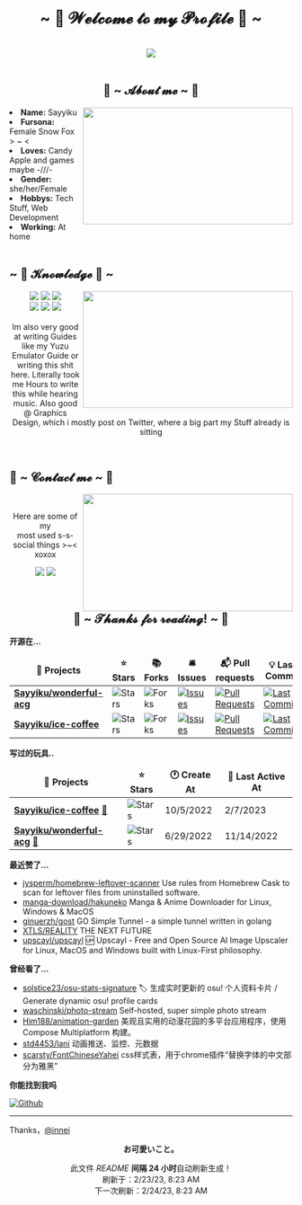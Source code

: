 <!--
 * @Author: Sayyiku
 * @Date: 2022-04-18 19:11:19
 * @LastEditors: Sayyiku
 * @LastEditTime: 2022-04-18 21:41:47
 * @FilePath: \Innei\readme.template.md
 * @Description: 
 * 
 * Copyright (c) 2022 by Sayyiku, All Rights Reserved. 
-->
<body>
<h1 align="center">~ 💖 𝓦𝓮𝓵𝓬𝓸𝓶𝓮 𝓽𝓸 𝓶𝔂 𝓟𝓻𝓸𝓯𝓲𝓵𝓮 💖 ~</h1>
<br>

<div align="center">
<!-- <img src="https://i.imgur.com/jx17oHT.gif"> -->
  <img src ="https://pics.catcat.blog/file/d7d56b07e073ec6033012.jpg">
</div>
<br>
<div>
<h2 align="center"> 🦊 ~ 𝓐𝓫𝓸𝓾𝓽 𝓶𝓮 ~ 🦊 </h2>
<!-- <img src="https://64.media.tumblr.com/e1f1c97123ae217eb731500e502e0083/tumblr_n9dxcikmIU1qc9zfzo7_r1_250.gif" align="right"> -->
  <img src="https://telegraph-image-1w5.pages.dev/file/1fc6b0ace09c8adc2ecbe.gif" align="right" width="373.5px" height="208.5px">
<li>
<b>Name:</b> Sayyiku</li>
<li>
<b>Fursona:</b> Female Snow Fox > ~ <
</li>
<li>
<b>Loves:</b> Candy Apple  and games maybe -///-
</li>
<li>
<b>Gender:</b> she/her/Female
</li>
<li>
<b>Hobbys:</b> Tech Stuff,  Web Development
</li>
<li>
<b>Working:</b> At home
</li>

<br>
<!-- <p><b>     Thanks fow weading this onyee-san<br>
                  verwy cuwute of chu</b></p> -->
</div>
<div>
<h2 align="left">~ 📇 𝓚𝓷𝓸𝔀𝓵𝓮𝓭𝓰𝓮 📇 ~</h2>
<p>
<!-- <img src="https://cdn.jsdelivr.net/gh/Sayyiku/image-hosting@master/20211208/20200228053803_rT5ey.460dfalk7to0.gif" align="right"> -->
  <img src="https://i.pinimg.com/originals/8d/4b/77/8d4b77c44b7a68c0fd609411e2c0ec3c.gif" align="right" width="373.5px" height="208.5px">
</div>
<div>
<p align="center"><img src="https://img.shields.io/badge/PS-PhotoShop-orange"/> <img src="https://img.shields.io/badge/JS-JavaScript-blueviolet"/> <img src="https://img.shields.io/badge/-Python-blueviolet"/><br>
 <img src="https://img.shields.io/badge/-JAVA-important"/> <img src="https://img.shields.io/badge/-Vue-success"/> <img src="https://img.shields.io/badge/-Spring-brightgreen"/> <br><br>
Im also very good at writing Guides like my Yuzu Emulator Guide or writing this shit here. Literally took me Hours to write this while hearing music. Also good @ Graphics Design, which i mostly post on Twitter, where a big part my Stuff already is sitting
</p>
<br>
<h2 align="left">📝 ~ 𝓒𝓸𝓷𝓽𝓪𝓬𝓽 𝓶𝓮 ~ 📝</h2>
<img src="https://i.imgur.com/KXx0cCx.gif" align="right" width="373.5px" height="208.5px">
</a>
<br>
<p align="center">Here are some of my <br>
most used s-s-social things >~< xoxox</p>
<p align="center"><a href="https://twitter.com/Sayyiku" target="_blank"><img src="https://img.shields.io/badge/-Twitter-ff69b4"/></a> 
<a href="https://steamcommunity.com/profiles/76561198985581347/" target="_blank"><img src="https://img.shields.io/badge/-Steam-orange"/>
</a>
</div>
<br>
<div>
<h2 align="center">💖 ~ 𝓣𝓱𝓪𝓷𝓴𝓼 𝓯𝓸𝓻 𝓻𝓮𝓪𝓭𝓲𝓷𝓰! ~ 💖</h2>
<div align="center">

</div>
</div>
</div>
</body>

**开源在...**

<table><thead align=center><tr border: none;><td><b>🎁 Projects</b></td><td><b>⭐ Stars</b></td><td><b>📚 Forks</b></td><td><b>🛎 Issues</b></td><td><b>📬 Pull requests</b></td><td><b>💡 Last Commit</b></td></tr></thead><tbody><tr><td><a href=https://github.com/Sayyiku/wonderful-acg><b>Sayyiku/wonderful-acg</b></a></td><td><img alt=Stars src="https://img.shields.io/github/stars/Sayyiku/wonderful-acg?style=flat-square&labelColor=343b41"></td><td><img alt=Forks src="https://img.shields.io/github/forks/Sayyiku/wonderful-acg?style=flat-square&labelColor=343b41"></td><td><a href=https://github.com/Sayyiku/wonderful-acg/issues target=_blank><img alt=Issues src="https://img.shields.io/github/issues/Sayyiku/wonderful-acg?style=flat-square&labelColor=343b41"></a></td><td><a href=https://github.com/Sayyiku/wonderful-acg/pulls target=_blank><img alt="Pull Requests"src="https://img.shields.io/github/issues-pr/Sayyiku/wonderful-acg?style=flat-square&labelColor=343b41"></a></td><td><a href=https://github.com/Sayyiku/wonderful-acg/commits target=_blank><img alt="Last Commits"src="https://img.shields.io/github/last-commit/Sayyiku/wonderful-acg?style=flat-square&labelColor=343b41"></a></td></tr><tr><td><a href=https://github.com/Sayyiku/ice-coffee><b>Sayyiku/ice-coffee</b></a></td><td><img alt=Stars src="https://img.shields.io/github/stars/Sayyiku/ice-coffee?style=flat-square&labelColor=343b41"></td><td><img alt=Forks src="https://img.shields.io/github/forks/Sayyiku/ice-coffee?style=flat-square&labelColor=343b41"></td><td><a href=https://github.com/Sayyiku/ice-coffee/issues target=_blank><img alt=Issues src="https://img.shields.io/github/issues/Sayyiku/ice-coffee?style=flat-square&labelColor=343b41"></a></td><td><a href=https://github.com/Sayyiku/ice-coffee/pulls target=_blank><img alt="Pull Requests"src="https://img.shields.io/github/issues-pr/Sayyiku/ice-coffee?style=flat-square&labelColor=343b41"></a></td><td><a href=https://github.com/Sayyiku/ice-coffee/commits target=_blank><img alt="Last Commits"src="https://img.shields.io/github/last-commit/Sayyiku/ice-coffee?style=flat-square&labelColor=343b41"></a></td></tr></tbody></table>

**写过的玩具..**

<table><thead align=center><tr border: none;><td><b>🎁 Projects</b></td><td><b>⭐ Stars</b></td><td><b>🕐 Create At</b></td><td><b>📅 Last Active At</b></td></tr></thead><tbody><tr><td><a href=https://github.com/Sayyiku/ice-coffee target=_blank><b>Sayyiku/ice-coffee</b></a> <a href=https://lolim.me/ice-coffee/ target=_blank>🔗</a></td><td><img alt=Stars src="https://img.shields.io/github/stars/Sayyiku/ice-coffee?style=flat-square&labelColor=343b41"></td><td>10/5/2022</td><td>2/7/2023</td></tr><tr><td><a href=https://github.com/Sayyiku/wonderful-acg target=_blank><b>Sayyiku/wonderful-acg</b></a> <a href=https://lolim.me/wonderful-acg/ target=_blank>🔗</a></td><td><img alt=Stars src="https://img.shields.io/github/stars/Sayyiku/wonderful-acg?style=flat-square&labelColor=343b41"></td><td>6/29/2022</td><td>11/14/2022</td></tr></tbody></table>



**最近赞了...**

<ul><li><a href=https://github.com/jysperm/homebrew-leftover-scanner>jysperm/homebrew-leftover-scanner</a><span> Use rules from Homebrew Cask to scan for leftover files from uninstalled software.</span></li><li><a href=https://github.com/manga-download/hakuneko>manga-download/hakuneko</a><span> Manga & Anime Downloader for Linux, Windows & MacOS</span></li><li><a href=https://github.com/ginuerzh/gost>ginuerzh/gost</a><span> GO Simple Tunnel - a simple tunnel written in golang</span></li><li><a href=https://github.com/XTLS/REALITY>XTLS/REALITY</a><span> THE NEXT FUTURE</span></li><li><a href=https://github.com/upscayl/upscayl>upscayl/upscayl</a><span> 🆙 Upscayl - Free and Open Source AI Image Upscaler for Linux, MacOS and Windows built with Linux-First philosophy.</span></li></ul>

**曾经看了...**

<ul><li><a href=https://github.com/solstice23/osu-stats-signature>solstice23/osu-stats-signature</a><span> 🏷 生成实时更新的 osu! 个人资料卡片 / Generate dynamic osu! profile cards</span></li><li><a href=https://github.com/waschinski/photo-stream>waschinski/photo-stream</a><span> Self-hosted, super simple photo stream</span></li><li><a href=https://github.com/Him188/animation-garden>Him188/animation-garden</a><span> 美观且实用的动漫花园的多平台应用程序，使用 Compose Multiplatform 构建。</span></li><li><a href=https://github.com/std4453/lani>std4453/lani</a><span> 动画推送、监控、元数据</span></li><li><a href=https://github.com/scarsty/FontChineseYahei>scarsty/FontChineseYahei</a><span> css样式表，用于chrome插件“替换字体的中文部分为雅黑”</span></li></ul>

**你能找到我吗**

<p><a href="https://github.com/Sayyiku" target="_blank"><img alt="Github" src="https://img.shields.io/badge/GitHub-%2312100E.svg?&style=for-the-badge&logo=Github&logoColor=white" /></a></p>

------------
Thanks，[@innei](https://innei.ren)
<p align=center><strong>お可愛いこと。</strong></p>
<p align=center>此文件 <i>README</i> <b>间隔 24 小时</b>自动刷新生成！<br>刷新于：2/23/23, 8:23 AM<br>下一次刷新：2/24/23, 8:23 AM</p>
